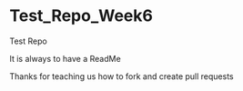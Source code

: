 # Test_Repo_Week6
Test Repo
 
 It is always to have a ReadMe

Thanks for teaching us how to fork and create pull requests
